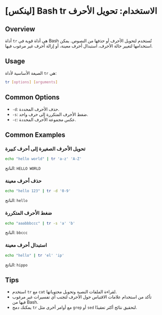 # [لينكس] Bash tr الاستخدام: تحويل الأحرف

## Overview
أداة `tr` هي أداة قوية في Bash تُستخدم لتحويل الأحرف أو حذفها من النصوص. يمكن استخدامها لتغيير حالة الأحرف، استبدال أحرف معينة، أو إزالة أحرف غير مرغوب فيها.

## Usage
الصيغة الأساسية لأداة `tr` هي:

```bash
tr [options] [arguments]
```

## Common Options
- `-d`: حذف الأحرف المحددة.
- `-s`: ضغط الأحرف المتكررة إلى حرف واحد.
- `-c`: عكس مجموعة الأحرف المحددة.

## Common Examples

### تحويل الأحرف الصغيرة إلى أحرف كبيرة
```bash
echo "hello world" | tr 'a-z' 'A-Z'
```
الناتج: `HELLO WORLD`

### حذف أحرف معينة
```bash
echo "hello 123" | tr -d '0-9'
```
الناتج: `hello `

### ضغط الأحرف المتكررة
```bash
echo "aaabbbccc" | tr -s 'a' 'b'
```
الناتج: `bbccc`

### استبدال أحرف معينة
```bash
echo "hello" | tr 'el' 'ip'
```
الناتج: `hippo`

## Tips
- استخدم `tr` مع `cat` لقراءة الملفات النصية وتحويل محتوياتها.
- تأكد من استخدام علامات الاقتباس حول الأحرف لتجنب أي تفسيرات غير مرغوب فيها من Bash.
- يمكنك دمج `tr` مع أوامر أخرى مثل `grep` أو `sed` لتحقيق نتائج أكثر تعقيدًا.